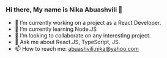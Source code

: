 ### Hi there, My name is Nika Abuashvili 👋

- 🔭 I’m currently working on a project as a React Developer.
- 🌱 I’m currently learning Node.JS
- 👯 I’m looking to collaborate on any interesting project. 
- 💬 Ask me about React.JS, TypeScript, JS.
- 📫 How to reach me: abuashvili.nika@yahoo.com

<!--
**NikaA3/NikaA3** is a ✨ _special_ ✨ repository because its `README.md` (this file) appears on your GitHub profile.

Here are some ideas to get you started:


-->
